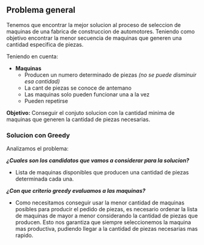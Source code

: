 ## Problema general

Tenemos que encontrar la mejor solucion al proceso de seleccion de maquinas de una fabrica de construccion de automotores. Teniendo como objetivo encontrar la menor secuencia de maquinas que generen una cantidad especifica de piezas.

Teniendo en cuenta:

- **Maquinas**
    - Producen un numero determinado de piezas *(no se puede disminuir esa cantidad)*
    - La cant de piezas se conoce de antemano
    - Las maquinas solo pueden funcionar una a la vez
    - Pueden repetirse

**Objetivo:** Conseguir el conjuto solucion con la cantidad minima de maquinas que generen la cantidad de piezas necesarias.

### Solucion con Greedy

Analizamos el problema:

***¿Cuales son los candidatos que vamos a considerar para la solucion?***

- Lista de maquinas disponibles que producen una cantidad de piezas determinada cada una.

***¿Con que criterio greedy evaluamos a las maquinas?***

- Como necesitamos conseguir usar la menor cantidad de maquinas posibles para producir el pedido de piezas, es necesario ordenar la lista de maquinas de mayor a menor considerando la cantidad de piezas que producen. Esto nos garantiza que siempre seleccionemos la maquina mas productiva, pudiendo llegar a la cantidad de piezas necesarias mas rapido.
